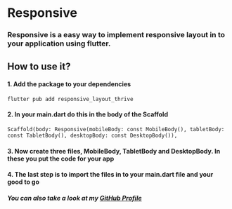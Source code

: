 # Responsive
### Responsive is a easy way to implement responsive layout in to your application using flutter.

## How to use it?

#### 1. Add the package to your dependencies
``flutter pub add responsive_layout_thrive``
#### 2. In your main.dart do this in the body of the Scaffold
``Scaffold(body: Responsive(mobileBody: const MobileBody(), tabletBody: const TabletBody(), desktopBody: const DesktopBody()),``

#### 3. Now create three files, MobileBody, TabletBody and DesktopBody. In these you put the code for your app

#### 4. The last step is to import the files in to your main.dart file and your good to go

##### You can also take a look at my [GitHub Profile](https://github.com/ThriveEngineer/)
